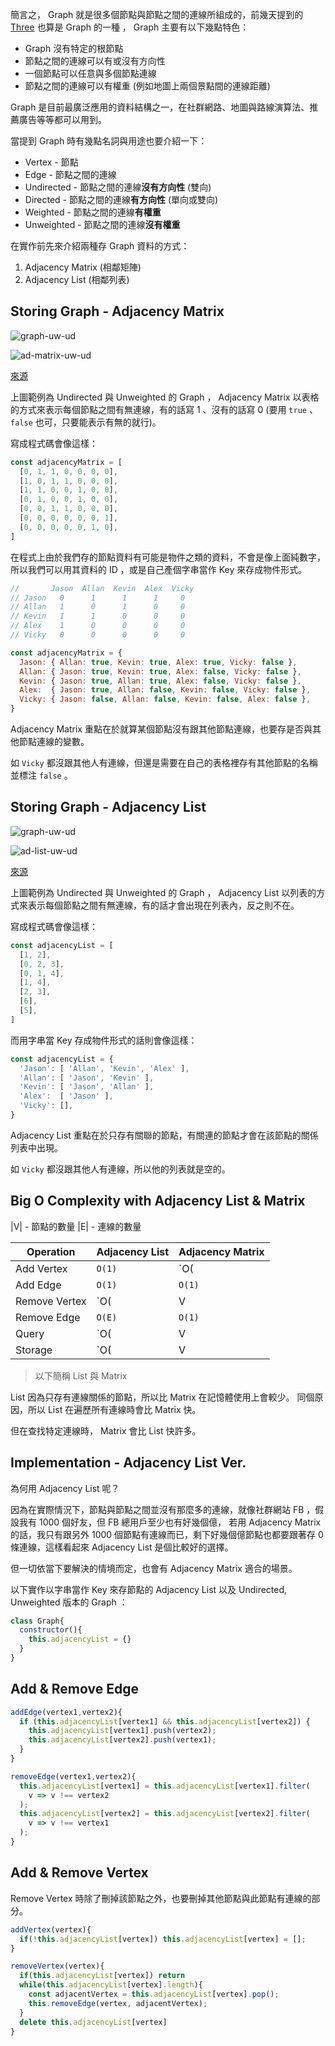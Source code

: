<!-- Day 28 又肉又痛 - Graph -->

簡言之， Graph 就是很多個節點與節點之間的連線所組成的，前幾天提到的 [Three](https://ithelp.ithome.com.tw/articles/10304503) 也算是 Graph 的一種 ， Graph 主要有以下幾點特色：
- Graph 沒有特定的根節點
- 節點之間的連線可以有或沒有方向性
- 一個節點可以任意與多個節點連線
- 節點之間的連線可以有權重 (例如地圖上兩個景點間的連線距離)

Graph 是目前最廣泛應用的資料結構之一，在社群網路、地圖與路線演算法、推薦廣告等等都可以用到。

當提到 Graph 時有幾點名詞與用途也要介紹一下：
- Vertex - 節點
- Edge - 節點之間的連線
- Undirected - 節點之間的連線**沒有方向性** (雙向)
- Directed - 節點之間的連線**有方向性** (單向或雙向)
- Weighted - 節點之間的連線**有權重**
- Unweighted - 節點之間的連線**沒有權重**

在實作前先來介紹兩種存 Graph 資料的方式：
1. Adjacency Matrix (相鄰矩陣)
2. Adjacency List (相鄰列表)

## Storing Graph - Adjacency Matrix

![graph-uw-ud](https://blog.jasonzhuang.com/assets/images/graph-uw-ud-be4b3478e100d8a94f3c643af2b68c0b.png)

![ad-matrix-uw-ud](https://blog.jasonzhuang.com/assets/images/ad-matrix-uw-ud-5fdf2c98788f3f683086290d9c4c9db7.png)

[來源](https://visualgo.net/en/graphds)

上圖範例為 Undirected 與 Unweighted 的 Graph ， Adjacency Matrix 以表格的方式來表示每個節點之間有無連線，有的話寫 1 、沒有的話寫 0 (要用 `true` 、 `false` 也可，只要能表示有無的就行)。

寫成程式碼會像這樣：

```js
const adjacencyMatrix = [
  [0, 1, 1, 0, 0, 0, 0],
  [1, 0, 1, 1, 0, 0, 0],
  [1, 1, 0, 0, 1, 0, 0],
  [0, 1, 0, 0, 1, 0, 0],
  [0, 0, 1, 1, 0, 0, 0],
  [0, 0, 0, 0, 0, 0, 1],
  [0, 0, 0, 0, 0, 1, 0],
]
```

在程式上由於我們存的節點資料有可能是物件之類的資料，不會是像上面純數字，所以我們可以用其資料的 ID ，或是自己產個字串當作 Key 來存成物件形式。

```js
//       Jason  Allan  Kevin  Alex  Vicky
// Jason   0      1      1      1     0
// Allan   1      0      1      0     0
// Kevin   1      1      0      0     0
// Alex    1      0      0      0     0
// Vicky   0      0      0      0     0

const adjacencyMatrix = {
  Jason: { Allan: true, Kevin: true, Alex: true, Vicky: false },
  Allan: { Jason: true, Kevin: true, Alex: false, Vicky: false },
  Kevin: { Jason: true, Allan: true, Alex: false, Vicky: false },
  Alex:  { Jason: true, Allan: false, Kevin: false, Vicky: false },
  Vicky: { Jason: false, Allan: false, Kevin: false, Alex: false },
}
```

Adjacency Matrix 重點在於就算某個節點沒有跟其他節點連線，也要存是否與其他節點連線的變數。

如 `Vicky` 都沒跟其他人有連線，但還是需要在自己的表格裡存有其他節點的名稱並標注 `false` 。

## Storing Graph - Adjacency List

![graph-uw-ud](https://blog.jasonzhuang.com/assets/images/graph-uw-ud-be4b3478e100d8a94f3c643af2b68c0b.png)

![ad-list-uw-ud](https://ithelp.ithome.com.tw/upload/images/20221013/201238892S0ZayFC7I.png)

[來源](https://visualgo.net/en/graphds)

上圖範例為 Undirected 與 Unweighted 的 Graph ， Adjacency List 以列表的方式來表示每個節點之間有無連線，有的話才會出現在列表內，反之則不在。

寫成程式碼會像這樣：

```js
const adjacencyList = [
  [1, 2],
  [0, 2, 3],
  [0, 1, 4],
  [1, 4],
  [2, 3],
  [6],
  [5],
]
```

而用字串當 Key 存成物件形式的話則會像這樣：

```js
const adjacencyList = {
  'Jason': [ 'Allan', 'Kevin', 'Alex' ],
  'Allan': [ 'Jason', 'Kevin' ],
  'Kevin': [ 'Jason', 'Allan' ],
  'Alex':  [ 'Jason' ],
  'Vicky': [],
}
```

Adjacency List 重點在於只存有關聯的節點，有關連的節點才會在該節點的關係列表中出現。

如 `Vicky` 都沒跟其他人有連線，所以他的列表就是空的。

## Big O Complexity with Adjacency List & Matrix

|V| - 節點的數量
|E| - 連線的數量

| Operation     | Adjacency List | Adjacency Matrix |
| ------------- | -------------- | ---------------- |
| Add Vertex    | `O(1)`         | `O(              | V² | )` |
| Add Edge      | `O(1)`         | `O(1)`           |
| Remove Vertex | `O(            | V                | +  | E  | )` | `O(    | V² | )` |
| Remove Edge   | `O(E)`         | `O(1)`           |
| Query         | `O(            | V                | +  | E  | )` | `O(1)` |
| Storage       | `O(            | V                | +  | E  | )` | `O(    | V² | )` |

> 以下簡稱 List 與 Matrix

List 因為只存有連線關係的節點，所以比 Matrix 在記憶體使用上會較少。
同個原因，所以 List 在遍歷所有連線時會比 Matrix 快。

但在查找特定連線時， Matrix 會比 List 快許多。

## Implementation - Adjacency List Ver.

為何用 Adjacency List 呢？

因為在實際情況下，節點與節點之間並沒有那麼多的連線，就像社群網站 FB ，假設我有 1000 個好友，但 FB 總用戶至少也有好幾個億，
若用 Adjacency Matrix 的話，我只有跟另外 1000 個節點有連線而已，剩下好幾個億節點也都要跟著存 0 條連線，這樣看起來 Adjacency List 是個比較好的選擇。

但一切依當下要解決的情境而定，也會有 Adjacency Matrix 適合的場景。

以下實作以字串當作 Key 來存節點的 Adjacency List 以及 Undirected, Unweighted 版本的 Graph ：

```js
class Graph{
  constructor(){
    this.adjacencyList = {}
  }
}
```

## Add & Remove Edge

```js
addEdge(vertex1,vertex2){
  if (this.adjacencyList[vertex1] && this.adjacencyList[vertex2]) {
    this.adjacencyList[vertex1].push(vertex2);
    this.adjacencyList[vertex2].push(vertex1);
  }
}

removeEdge(vertex1,vertex2){
  this.adjacencyList[vertex1] = this.adjacencyList[vertex1].filter(
    v => v !== vertex2
  );
  this.adjacencyList[vertex2] = this.adjacencyList[vertex2].filter(
    v => v !== vertex1
  );
}
```

## Add & Remove Vertex

Remove Vertex 時除了刪掉該節點之外，也要刪掉其他節點與此節點有連線的部分。

```js
addVertex(vertex){
  if(!this.adjacencyList[vertex]) this.adjacencyList[vertex] = [];
}

removeVertex(vertex){
  if(this.adjacencyList[vertex]) return
  while(this.adjacencyList[vertex].length){
    const adjacentVertex = this.adjacencyList[vertex].pop();
    this.removeEdge(vertex, adjacentVertex);
  }
  delete this.adjacencyList[vertex]
}
```
